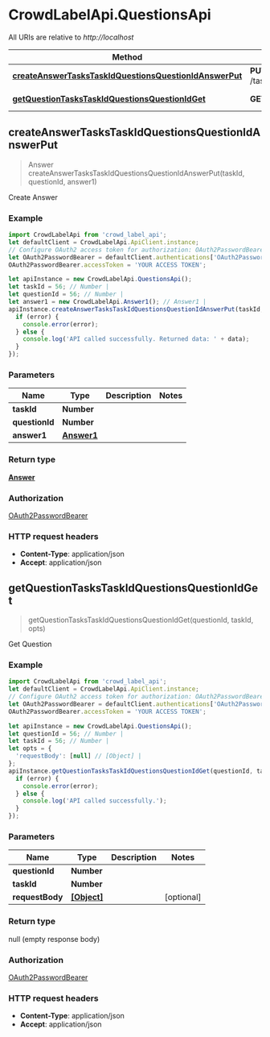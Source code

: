 # CrowdLabelApi.QuestionsApi

All URIs are relative to *http://localhost*

Method | HTTP request | Description
------------- | ------------- | -------------
[**createAnswerTasksTaskIdQuestionsQuestionIdAnswerPut**](QuestionsApi.md#createAnswerTasksTaskIdQuestionsQuestionIdAnswerPut) | **PUT** /tasks/{task_id}/questions/{question_id}/answer | Create Answer
[**getQuestionTasksTaskIdQuestionsQuestionIdGet**](QuestionsApi.md#getQuestionTasksTaskIdQuestionsQuestionIdGet) | **GET** /tasks/{task_id}/questions/{question_id} | Get Question



## createAnswerTasksTaskIdQuestionsQuestionIdAnswerPut

> Answer createAnswerTasksTaskIdQuestionsQuestionIdAnswerPut(taskId, questionId, answer1)

Create Answer

### Example

```javascript
import CrowdLabelApi from 'crowd_label_api';
let defaultClient = CrowdLabelApi.ApiClient.instance;
// Configure OAuth2 access token for authorization: OAuth2PasswordBearer
let OAuth2PasswordBearer = defaultClient.authentications['OAuth2PasswordBearer'];
OAuth2PasswordBearer.accessToken = 'YOUR ACCESS TOKEN';

let apiInstance = new CrowdLabelApi.QuestionsApi();
let taskId = 56; // Number | 
let questionId = 56; // Number | 
let answer1 = new CrowdLabelApi.Answer1(); // Answer1 | 
apiInstance.createAnswerTasksTaskIdQuestionsQuestionIdAnswerPut(taskId, questionId, answer1, (error, data, response) => {
  if (error) {
    console.error(error);
  } else {
    console.log('API called successfully. Returned data: ' + data);
  }
});
```

### Parameters


Name | Type | Description  | Notes
------------- | ------------- | ------------- | -------------
 **taskId** | **Number**|  | 
 **questionId** | **Number**|  | 
 **answer1** | [**Answer1**](Answer1.md)|  | 

### Return type

[**Answer**](Answer.md)

### Authorization

[OAuth2PasswordBearer](../README.md#OAuth2PasswordBearer)

### HTTP request headers

- **Content-Type**: application/json
- **Accept**: application/json


## getQuestionTasksTaskIdQuestionsQuestionIdGet

> getQuestionTasksTaskIdQuestionsQuestionIdGet(questionId, taskId, opts)

Get Question

### Example

```javascript
import CrowdLabelApi from 'crowd_label_api';
let defaultClient = CrowdLabelApi.ApiClient.instance;
// Configure OAuth2 access token for authorization: OAuth2PasswordBearer
let OAuth2PasswordBearer = defaultClient.authentications['OAuth2PasswordBearer'];
OAuth2PasswordBearer.accessToken = 'YOUR ACCESS TOKEN';

let apiInstance = new CrowdLabelApi.QuestionsApi();
let questionId = 56; // Number | 
let taskId = 56; // Number | 
let opts = {
  'requestBody': [null] // [Object] | 
};
apiInstance.getQuestionTasksTaskIdQuestionsQuestionIdGet(questionId, taskId, opts, (error, data, response) => {
  if (error) {
    console.error(error);
  } else {
    console.log('API called successfully.');
  }
});
```

### Parameters


Name | Type | Description  | Notes
------------- | ------------- | ------------- | -------------
 **questionId** | **Number**|  | 
 **taskId** | **Number**|  | 
 **requestBody** | [**[Object]**](Object.md)|  | [optional] 

### Return type

null (empty response body)

### Authorization

[OAuth2PasswordBearer](../README.md#OAuth2PasswordBearer)

### HTTP request headers

- **Content-Type**: application/json
- **Accept**: application/json


